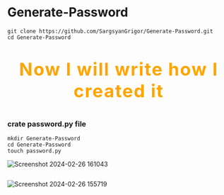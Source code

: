 # Generate-Password
```
git clone https://github.com/SargsyanGrigor/Generate-Password.git
cd Generate-Password
```
# <p style="font-size: 40px; letter-spacing: 2px; color: orange;" align="center">Now I will write how I created it</p>

<h3>crate password.py file</h3>

```
mkdir Generate-Password 
cd Generate-Password
touch password.py
```
![Screenshot 2024-02-26 161043](https://github.com/SargsyanGrigor/Generate-Password/assets/106109042/c4ba53c7-c056-4090-848a-dd12d7cdec8c)

``` pythone3 name_file.py
```
![Screenshot 2024-02-26 155719](https://github.com/SargsyanGrigor/Generate-Password/assets/106109042/147d9d80-87f8-4b5d-92b4-fa0518de7a04)
